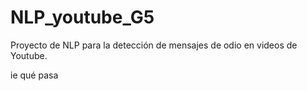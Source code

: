 # NLP_youtube_G5
Proyecto de NLP para la detección de mensajes de odio en videos de Youtube. 

ie qué pasa